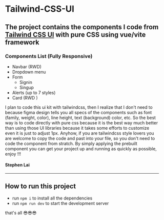 # Tailwind-CSS-UI

## The project contains the components I code from [Tailwind CSS UI](https://www.figma.com/community/file/768809027799962739) with pure CSS using vue/vite framework

### Components List (Fully Responsive)
- Navbar (RWD)
- Dropdown menu
- Form
  - Signin
  - Singup
- Alerts (up to 7 styles)
- Card (RWD )

I plan to code this ui kit with tailwindcss, then I realize that I don't need to because figma design tells you all specs of the components such as font (family, weight, color), line height, text (background) color, etc. So the best way is to code directly with pure css because it is the best way much better than using those UI libraries because it takes some efforts to customize even it is just to adjust 1px. Anyhow, if you are tailwindcss style lovers you are welcome to copy the code and past into your file, so you don't need to code the component from stratch. By simply applying the prebuilt component you can get your project up and running as quickly as possible, enjoy !!!

#### Stephen Lai

-----------------------------------

## How to run this project
- run `npm i` to install all the dependencies
- run `npm run dev` to start the development server

that's all 😎😎😎


